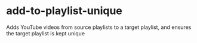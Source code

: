 # add-to-playlist-unique
Adds YouTube videos from source playlists to a target playlist, and ensures the target playlist is kept unique

